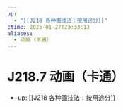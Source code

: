 ```yaml
---
up:
  - "[[J218 各种画技法：按用途分]]"
ctime: 2025-01-27T23:33:13
aliases:
  - 动画（卡通）
---
```


# J218.7 动画（卡通）

- up: [[J218 各种画技法：按用途分]]
